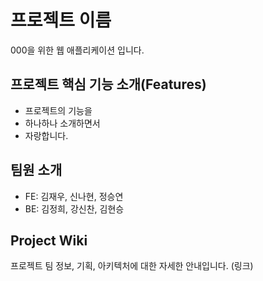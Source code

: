 # 프로젝트 이름
000을 위한 웹 애플리케이션 입니다.

## 프로젝트 핵심 기능 소개(Features)
- 프로젝트의 기능을
- 하나하나 소개하면서
- 자랑합니다.

## 팀원 소개
- FE: 김재우, 신나현, 정승연
- BE: 김정희, 강신찬, 김현승

## Project Wiki
프로젝트 팀 정보, 기획, 아키텍처에 대한 자세한 안내입니다.
(링크)
